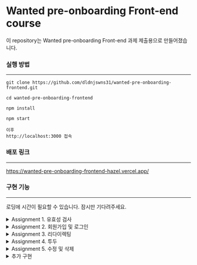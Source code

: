 # Wanted pre-onboarding Front-end course

이 repository는 Wanted pre-onboarding Front-end 과제 제출용으로 만들어졌습니다.

### 실행 방법

---

```
git clone https://github.com/dldnjswns31/wanted-pre-onboarding-frontend.git

cd wanted-pre-onboarding-frontend

npm install

npm start

이후
http://localhost:3000 접속
```

### 배포 링크

---

https://wanted-pre-onboarding-frontend-hazel.vercel.app/


### 구현 기능

---

로딩에 시간이 필요할 수 있습니다. 잠시만 기다려주세요.

<details>
<summary>Assignment 1. 유효성 검사</summary>
<div markdown="1">
<br>
<ul>
<li>이메일(@ 포함) 및 비밀번호(8자 이상) 유효성 검사</li>
<li>유효성 통과 시 버튼 활성화</li>
<br/>
<img src="https://user-images.githubusercontent.com/71388830/196077800-f94f05ae-9c58-4e62-af1d-3173415d17e0.gif" alt="유효성 검사"/>
</p>
</ul>
</div>
</details>

<details>
<summary>Assignment 2. 회원가입 및 로그인</summary>
<div markdown="1">
<br/>
<ul>
<li>회원가입 성공 시 로그인 페이지로 리다이렉트</li>
<br/>
<img src="https://user-images.githubusercontent.com/71388830/196077962-28820078-55f4-4aa1-b666-ef55eca82f9b.gif" alt="회원가입"/>
<br/>
<br/>
<li>로그인 성공 시 JWT를 local storage에 저장</li>
<br/>
<img src="https://user-images.githubusercontent.com/71388830/196077020-71bae5cd-7a54-404f-8e9f-c22f0b203cd4.gif" alt="로그인"/>
</p>
</ul>
</div>
</details>

<details>
<summary>Assignment 3. 리다이렉팅</summary>
<div markdown="1">
<br/>
<ul>
<li>로컬 스토리지에 토큰이 있는 상태로 <code>/</code>에 접근 시 <code>/todo</code>로 리다이렉팅</li>
<br/>
<img src="https://user-images.githubusercontent.com/71388830/196078412-c5bd34c5-1d67-4804-81e7-526600df1c98.gif" alt="토큰 있을 때"/>
<br/>
<br/>
<li>로컬 스토리지에 토큰이 없는 상태로 <code>/todo</code>에 접근 시 <code>/</code>로 리다이렉팅</li>
<br/>
<img src="https://user-images.githubusercontent.com/71388830/196078523-74367c47-3d3d-4242-ae2a-d71f43429324.gif" alt="토큰 없을 때"/>
</p>
</ul>
</div>
</details>

<details>
<summary>Assignment 4. 투두</summary>
<div markdown="1">
<br>
<ul>
<li><code>/todo</code> 경로에 접속하면 투두 리스트 확인 가능</li>
<li>리스트 페이지에서 투두 리스트의 내용과 완료 여부 확인 가능</li>
<br/>
<img src="https://user-images.githubusercontent.com/71388830/196079868-d241c515-fcf0-4cc0-bad3-6b0ddb86ecfb.gif" alt="투두 접속"/>
<br/>
<br/>
<li>입력창과 추가 버튼을 통해 투두 추가 가능</li>
<br/>
<img src="https://user-images.githubusercontent.com/71388830/196079945-b7cbfe54-653f-4550-ac92-8fa85db30968.gif" alt="투두 추가"/>
</p>
</ul>
</div>
</details>

<details>
<summary>Assignment 5. 수정 및 삭제</summary>
<div markdown="1">
<br>
<ul>
<li>연필 버튼을 클릭하여 수정모드 활성화 가능 및 투두 수정 가능</li>
<br/>
<img src="https://user-images.githubusercontent.com/71388830/196080401-cbc64900-d137-4423-934e-8ba799146a27.gif" alt="투두 수정"/>
<br/>
<br/>
<li>수정 취소 가능</li>
<br/>
<img src="https://user-images.githubusercontent.com/71388830/196080449-fd00b44b-2b77-48ab-8706-a7b5d1d64df6.gif" alt="수정 취소"/><br/>
<br/>
<br/>
<li>쓰레기통 버튼을 클릭하여 투두 삭제 가능</li>
<br/>
<img src="https://user-images.githubusercontent.com/71388830/196080516-4f6b467e-089b-417d-9e30-fa109afeeb75.gif" alt="투두 삭제"/>
</p>
</ul>
</div>
</details>

<details>
<summary>추가 구현</summary>
<div markdown="1">
<br>
<ul>
<li>로그아웃 버튼 클릭시 token 삭제 후 로그인 페이지로 리다이렉팅</li>
<br/>
<img src="https://user-images.githubusercontent.com/71388830/196080668-62300ab2-9523-43c6-9d72-fff94dce8311.gif" alt="로그아웃"/>
<br/>
<br/>
<li>투두 완료 체크 가능</li>
<br/>
<img src="https://user-images.githubusercontent.com/71388830/196080702-30348591-65df-4a76-9729-d452877f71f4.gif" alt="투두 완료"/><br/>
</p>
</ul>
</div>
</details>







